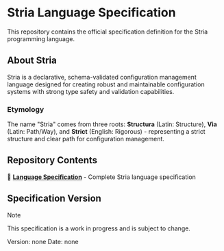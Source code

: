 # Stria Language Specification

This repository contains the official specification definition for the Stria programming language.

## About Stria

Stria is a declarative, schema-validated configuration management language designed for creating robust and maintainable configuration systems with strong type safety and validation capabilities.

### Etymology

The name "Stria" comes from three roots: **Structura** (Latin: Structure), **Via** (Latin: Path/Way), and **Strict** (English: Rigorous) - representing a strict structure and clear path for configuration management.

## Repository Contents

📖 **[Language Specification](docs/index.md)** - Complete Stria language specification

## Specification Version

> [!Note]
> This specification is a work in progress and is subject to change.

Version: none
Date: none
